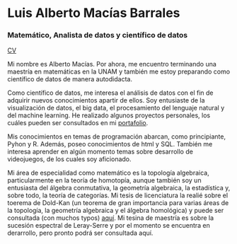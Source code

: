 # Luis Alberto Macías Barrales
### Matemático, Analista de datos y científico de datos 

[CV](https://github.com/albert2828/Portafolio_Alberto/blob/main/CV_Luis_Alberto_Mac%C3%ADas_Barrales.pdf)

Mi nombre es Alberto Macías. Por ahora, me encuentro terminando una maestría en matemáticas en la UNAM y también me estoy preparando como científico de datos de manera autodidacta. 

Como científico de datos, me interesa el análisis de datos con el fin de adquirir nuevos conocimientos apartir de ellos. Soy entusiaste de la visualización de datos, el big data, el procesamiento del lenguaje natural y del machine learning. He realizado algunos proyectos personales, los cuáles pueden ser consultados en mi [portafolio](https://github.com/albert2828/Portafolio_Alberto).

Mis conocimientos en temas de programación abarcan, como principiante, Pyhon y R. Además, poseo conocimientos de html y SQL. También me interesa aprender en algún momento temas sobre desarrollo de videojuegos, de los cuales soy aficionado. 

Mi área de especialidad como matemático es la topología algebraica, particularmente en la teoría de homotopía, aunque también soy un entusiasta del álgebra conmutativa, la geometría algebraica, la estadística y, sobre todo, la teoría de categorías. Mi tesis de licenciatura la realié sobre el toerema de Dold-Kan (un teorema de gran importancia para varias áreas de la topología, la geometría algebraica y el álgebra homológica) y puede ser consultada (con muchos typos) [aquí](http://132.248.9.195/ptd2019/agosto/0793372/Index.html). Mi tesina de maestría es sobre la sucesión espectral de Leray-Serre y por el momento se encuentra en derarrollo, pero pronto podrá ser consultada aquí.
